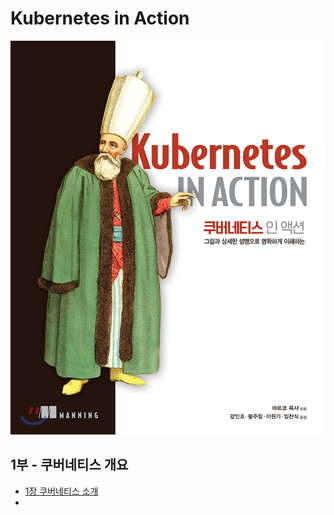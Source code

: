 # Kubernetes in Action
![](../img/Kubernetes_in_action.png)

## 1부 - 쿠버네티스 개요
* [1장 쿠버네티스 소개](Ch1_Introduce-Kubernetes.md)
* 